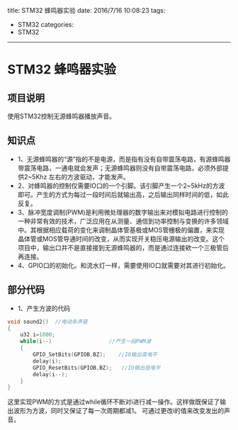 title: STM32 蜂鸣器实验
date: 2016/7/16 10:08:23
tags:
- STM32
categories:
- STM32
---

# STM32 蜂鸣器实验

## 项目说明

使用STM32控制无源蜂鸣器播放声音。

<!-- more -->

## 知识点
- 1、无源蜂鸣器的“源”指的不是电源，而是指有没有自带震荡电路，有源蜂鸣器带震荡电路，一通电就会发声；无源蜂鸣器则没有自带震荡电路，必须外部提供2~5Khz 左右的方波驱动，才能发声。
- 2、对蜂鸣器的控制仅需要IO口的一个引脚。该引脚产生一个2~5kHz的方波即可。产生的方式为每过一段时间后就输出高，之后输出同样时间的低，如此反复。
- 3、脉冲宽度调制(PWM)是利用微处理器的数字输出来对模拟电路进行控制的一种非常有效的技术，广泛应用在从测量、通信到功率控制与变换的许多领域中。其根据相应载荷的变化来调制晶体管基极或MOS管栅极的偏置，来实现晶体管或MOS管导通时间的改变，从而实现开关稳压电源输出的改变。这个项目中，输出口并不是直接接到无源蜂鸣器的，而是通过连接欸一个三极管后再连接。
- 4、GPIO口的初始化。和流水灯一样，需要使用IO口就需要对其进行初始化。

## 部分代码
- 1、产生方波的代码
```c
void sound2()  //电动车声音
{
	u32 i=1000;
	while(i--)					//产生一段PWM波
	{
		GPIO_SetBits(GPIOB,BZ);	   //IO输出高电平
		delay(i);
		GPIO_ResetBits(GPIOB,BZ);	//IO输出低电平
		delay(i--);
	}
}
```
这里实现PWM的方式是通过while循环不断对i进行减一操作。这样做既保证了输出波形为方波，同时又保证了每一次周期都减1。
可通过更改i的值来改变发出的声音。

